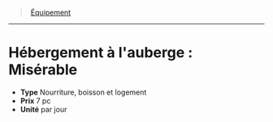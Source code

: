 ﻿---
!Equipment
Type: Nourriture, boisson et logement
Price: 7 pc
Unity: par jour
Id: equipment_hd.md#hébergement-à-lauberge--misérable
ParentLink: equipment_hd.md#Équipement
Name: "Hébergement à l'auberge : Misérable"
ParentName: Équipement
NameLevel: 1
Attributes: {}
---
> [Équipement](hd_equipment.md)

---

# Hébergement à l'auberge : Misérable

- **Type** Nourriture, boisson et logement
- **Prix** 7 pc
- **Unité** par jour

